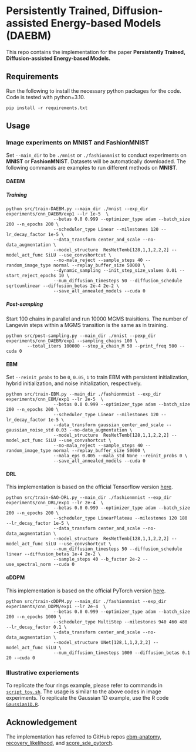 # Persistently Trained, Diffusion-assisted Energy-based Models (DAEBM)


This repo contains the implementation for the paper **Persistently Trained, Diffusion-assisted Energy-based Models.**


## Requirements
Run the following to install the necessary python packages for the code. Code is tested with python=3.10.
```
pip install -r requirements.txt
```

## Usage
### Image experiments on MNIST and FashionMNIST
Set `--main_dir` to be `./mnist` or `./fashionmnist` to conduct experiments on **MNIST** or **FashionMNIST**. Datasets will be automatically downloaded. The following commands are examples to run different methods on **MNIST**.
#### DAEBM
##### Training
```angular2
python src/train-DAEBM.py --main_dir ./mnist --exp_dir experiments/cnn_DAEBM/exp1 --lr 1e-5  \
                  --betas 0.0 0.999 --optimizer_type adam --batch_size 200 --n_epochs 200 \
                  --scheduler_type Linear --milestones 120 --lr_decay_factor 1e-5 \
                  --data_transform center_and_scale --no-data_augmentation \
                  --model_structure  ResNetTemb[128,1,1,2,2,2] --model_act_func SiLU --use_convshortcut \
                  --no-mala_reject --sample_steps 40 --random_image_type normal --replay_buffer_size 50000 \
                  --dynamic_sampling --init_step_size_values 0.01 --start_reject_epochs 10 \
                  --num_diffusion_timesteps 50 --diffusion_schedule sqrtcumlinear --diffusion_betas 2e-4 2e-2 \
                  --save_all_annealed_models --cuda 0
```
##### Post-sampling
Start 100 chains in parallel and run 10000 MGMS traisitions. The number of Langevin steps within a MGMS transition is the same as in training.
```
python src/post-sampling.py --main_dir ./mnist --pexp_dir experiments/cnn_DAEBM/exp1 --sampling_chains 100 \
        --total_iters 100000 --stop_a_chain_M 50 --print_freq 500 --cuda 0
```

#### EBM
Set `--reinit_probs` to be `0`, `0.05`, `1` to train EBM with persistent initialization, hybrid initialization, and noise initialization, respectively.
```angular2
python src/train-EBM.py --main_dir ./fashionmnist --exp_dir experiments/cnn_EBM/exp1 --lr 2e-5  \
                  --betas 0.0 0.999 --optimizer_type adam --batch_size 200 --n_epochs 200 \
                  --scheduler_type Linear --milestones 120 --lr_decay_factor 1e-5 \
                  --data_transform gaussian_center_and_scale --gaussian_noise_std 0.03 --no-data_augmentation \
                  --model_structure  ResNetTemb[128,1,1,2,2,2] --model_act_func SiLU --use_convshortcut \
                  --no-mala_reject --sample_steps 40 --random_image_type normal --replay_buffer_size 50000 \
                  --mala_eps 0.005 --mala_std None --reinit_probs 0 \
                  --save_all_annealed_models --cuda 0
```

#### DRL
This implementation is based on the official Tensorflow version [here](https://github.com/ruiqigao/recovery_likelihood).
```
python src/train-GAO-DRL.py --main_dir ./fashionmnist --exp_dir experiments/cnn_DRL/exp1 --lr 2e-4  \
                  --betas 0.0 0.999 --optimizer_type adam --batch_size 200 --n_epochs 200 \
                  --scheduler_type LinearPlateau --milestones 120 180 --lr_decay_factor 1e-5 \
                  --data_transform center_and_scale --no-data_augmentation \
                  --model_structure  ResNetTemb[128,1,1,2,2,2] --model_act_func SiLU --use_convshortcut \
                  --num_diffusion_timesteps 50 --diffusion_schedule linear --diffusion_betas 1e-4 2e-2 \
                  --sample_steps 40 --b_factor 2e-2 --use_spectral_norm --cuda 0
```


#### cDDPM
This implementation is based on the official PyTorch version   [here](https://github.com/yang-song/score_sde_pytorch).
```
python src/train-cDDPM.py --main_dir ./fashionmnist --exp_dir experiments/cnn_DDPM/exp1 --lr 2e-4  \
                  --betas 0.0 0.999 --optimizer_type adam --batch_size 200 --n_epochs 1000 \
                  --scheduler_type MultiStep --milestones 940 460 480 --lr_decay_factor 0.1 \
                  --data_transform center_and_scale --no-data_augmentation \
                  --model_structure UNet[128,1,1,2,2,2] --model_act_func SiLU \
                  --num_diffusion_timesteps 1000 --diffusion_betas 0.1 20 --cuda 0
```


###  Illustrative experiements
To replicate the four rings example, please refer to commands in [`script_toy.sh`](./script_toy.sh). The usage is similar to the above codes in image experiments. To replicate the Gaussian 1D example, use the R code [`Gaussian1D.R`](./Gaussian1D/Gaussian1D.R).


## Acknowledgement
The implementation has referred to GitHub repos [ebm-anatomy](https://github.com/point0bar1/ebm-anatomy), [recovery_likelihood](https://github.com/yang-song/score_sde_pytorch), and [score_sde_pytorch](https://github.com/yang-song/score_sde_pytorch).
